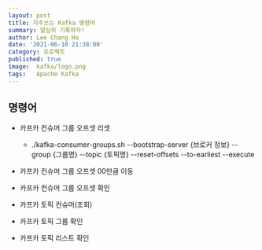 ```yaml
---
layout: post
title: 자주쓰는 Kafka 명령어
summary: 열심히 기록하자!
author: Lee Chang Ho
date: '2021-06-10 21:38:00'
category: 프로젝트
published: true
image:  kafka/logo.png
tags:   Apache Kafka
---
```


## 명령어
+ 카프카 컨슈머 그룹 오프셋 리셋
	+ ./kafka-consumer-groups.sh --bootstrap-server {브로커 정보} --group {그룹명} --topic {토픽명} --reset-offsets --to-earliest --execute
	
+ 카프카 컨슈머 그룹 오프셋 00만큼 이동
+ 카프카 컨슈머 그룹 오프셋 확인
+ 카프카 토픽 컨슈머(조회)
+ 카프카 토픽 그룹 확인
+ 카프카 토픽 리스트 확인
<!--stackedit_data:
eyJoaXN0b3J5IjpbLTkyOTY2MTI1MV19
-->